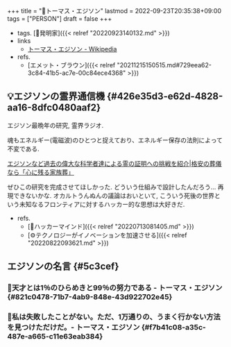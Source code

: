 +++
title = "👨トーマス・エジソン"
lastmod = 2022-09-23T20:35:38+09:00
tags = ["PERSON"]
draft = false
+++

-   tags. [🔖発明家]({{< relref "20220923140132.md" >}})
-   links
    -   [トーマス・エジソン - Wikipedia](https://ja.wikipedia.org/wiki/%E3%83%88%E3%83%BC%E3%83%9E%E3%82%B9%E3%83%BB%E3%82%A8%E3%82%B8%E3%82%BD%E3%83%B3)
-   refs.
    -   [エメット・ブラウン]({{< relref "20211215150515.md#729eea62-3c84-41b5-ac7e-00c84ece4368" >}})


## 💡エジソンの霊界通信機 {#426e35d3-e62d-4828-aa16-8dfc0480aaf2}

エジソン最晩年の研究, 霊界ラジオ.

魂もエネルギー(電磁波)のひとつと捉えており、エネルギー保存の法則によって不変である.

[エジソンなど過去の偉大な科学者達による霊の証明への挑戦を紹介|格安の葬儀なら「心に残る家族葬」](https://www.sougiya.biz/kiji_detail.php?cid=1264)

ぜひこの研究を完成させてほしかった. どういう仕組みで設計したんだろう... 再現できないかな. オカルトうんぬんの議論はおいといて, こういう死後の世界という未知なるフロンティアに対するハッカー的な思想は大好きだ.

-   refs.
    -   [🔖ハッカーマインド]({{< relref "20220713081405.md" >}})
    -   [⚙テクノロジーがイノベーションを加速させる]({{< relref "20220822093621.md" >}})


## エジソンの名言 {#5c3cef}


### 📜天才とは1％のひらめきと99％の努力である - トーマス・エジソン {#821c0478-71b7-4ab9-848e-43d922702e45}


### 📜私は失敗したことがない。ただ、1万通りの、うまく行かない方法を見つけただけだ。- トーマス・エジソン {#f7b41c08-a35c-487e-a665-c11e63eab384}
